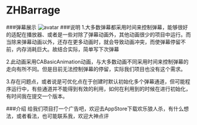 # ZHBarrage
###弹幕展示
![avatar](https://github.com/Zhangyunjiang123/ZHBarrage/blob/master/ezgif.com-video-to-gif.gif)
###说明
1.大多数弹幕都采用时间来控制弹幕，能够很好的适配在播放器、或者是一些对除了弹幕动画外，其他动画很少的项目中运行。而当除来弹幕动画以外，还存在更多动画时，就会导致动画冲突，而使弹幕停留不前，内存消耗巨大。故结合实际，简单写下次弹幕

2.此动画采用CABasicAnimation动画，与大多数动画不同采用时间来控制弹幕的走向有所不同。但是目前无法控制弹幕的停留，实际我们项目也没有这个需求。

3.存在问题点，或者说是可优化点在于创建时默认初始化多个弹幕通道，但可能程序运行中，有些通道并不能得到有效的利用，如何在利用到的时候在进行初始化，有时间我在提交一个版本。

###介绍
给我们项目打一个广告吧，欢迎去AppStore下载欢乐狼人杀，有什么想法，或者看法，也可能联系我，欢迎大神点评